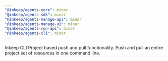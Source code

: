 ```yaml
---
"@inkeep/agents-core": minor
"@inkeep/agents-sdk": minor
"@inkeep/agents-manage-api": minor
"@inkeep/agents-manage-ui": minor
"@inkeep/agents-run-api": minor
"@inkeep/agents-cli": minor
---
```


Inkeep CLI Project based push and pull functionality. Push and pull an entire project set of resources in one command line.
